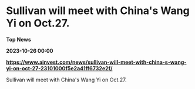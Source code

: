 # Sullivan will meet with China's Wang Yi on Oct.27.
**Top News**

**2023-10-26 00:00**

**https://www.ainvest.com/news/sullivan-will-meet-with-china-s-wang-yi-on-oct-27-23101000f5e2a41ff6732e2f/**

Sullivan will meet with China's Wang Yi on Oct.27.